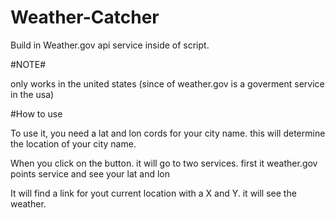 # Weather-Catcher
Build in Weather.gov api service inside of script.

#NOTE#

only works in the united states (since of weather.gov is a goverment service in the usa)


#How to use

To use it, you need a lat and lon cords for your city name. this will determine the location of your city name.

When you click on the button. it will go to two services. first it weather.gov points service and see your lat and lon

It will find a link for yout current location with a X and Y. it will see the weather. 
